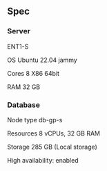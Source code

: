 


## Spec

### Server

ENT1-S

OS
    Ubuntu 22.04 jammy

Cores
    8 X86 64bit

RAM
    32 GB

### Database

Node type
    db-gp-s

Resources
    8 vCPUs, 32 GB RAM

Storage
    285 GB (Local storage)

High availability:
enabled
